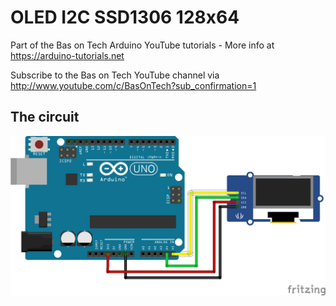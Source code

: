 # OLED I2C SSD1306 128x64
Part of the Bas on Tech Arduino YouTube tutorials - More info at https://arduino-tutorials.net

Subscribe to the Bas on Tech YouTube channel via http://www.youtube.com/c/BasOnTech?sub_confirmation=1

## The circuit
![alt text](./OLED-I2C-SSD1306-128X64.png "circuit schema")